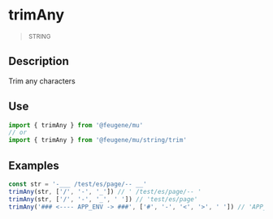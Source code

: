 # trimAny

> <small>STRING</small>

## Description

Trim any characters

## Use

```ts
import { trimAny } from '@feugene/mu'
// or
import { trimAny } from '@feugene/mu/string/trim'
```

## Examples

```js
const str = '-___ /test/es/page/-- __'
trimAny(str, ['/', '-', '_']) // ' /test/es/page/-- '
trimAny(str, ['/', '-', '_', ' ']) // 'test/es/page'
trimAny('### <---- APP_ENV -> ###', ['#', '-', '<', '>', ' ']) // 'APP_ENV'
```
